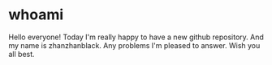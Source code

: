 # whoami
Hello everyone!
Today I'm really happy to have a new github repository.
And my name is zhanzhanblack.
Any problems I'm pleased to answer.
Wish you all best.
